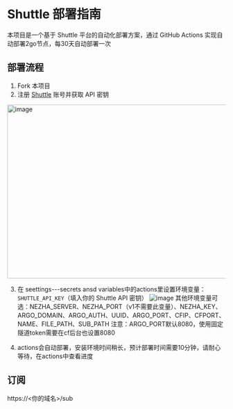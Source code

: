 # Shuttle 部署指南

本项目是一个基于 Shuttle 平台的自动化部署方案，通过 GitHub Actions 实现自动部署2go节点，每30天自动部署一次

## 部署流程
1. Fork 本项目
2. 注册 [Shuttle](https://www.shuttle.rs/) 账号并获取 API 密钥
<img width="600" height="400" alt="image" src="https://github.com/user-attachments/assets/054f390b-7bfd-4920-8486-6750ab3ace9b" />

3. 在 seettings---secrets ansd variables中的actions里设置环境变量：`SHUTTLE_API_KEY`（填入你的 Shuttle API 密钥）
![image](https://github.com/user-attachments/assets/d67ab79b-8d1d-437e-8c6b-786163e197a2)
其他环境变量可选：NEZHA_SERVER、NEZHA_PORT（v1不需要此变量）、NEZHA_KEY、ARGO_DOMAIN、ARGO_AUTH、UUID、ARGO_PORT、CFIP、CFPORT、NAME、FILE_PATH、SUB_PATH
注意：ARGO_PORT默认8080，使用固定隧道token需要在cf后台也设置8080

4. actions会自动部署，安装环境时间稍长，预计部署时间需要10分钟，请耐心等待，在actions中查看进度
## 订阅 
https://<你的域名>/sub

